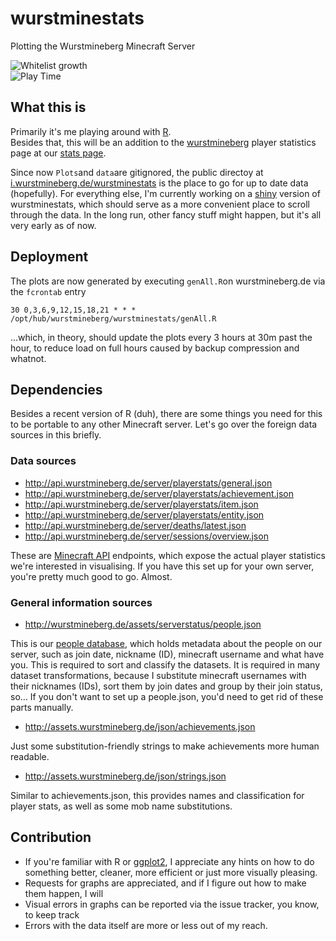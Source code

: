 wurstminestats
==============

Plotting the Wurstmineberg Minecraft Server

![Whitelist growth](http://i.wurstmineberg.de/wurstminestats/WhitelistGrowth.png)  
![Play Time](http://i.wurstmineberg.de/wurstminestats/sessions/playTime.png) 

## What this is
Primarily it's me playing around with [R](http://www.r-project.org).  
Besides that, this will be an addition to the [wurstmineberg](http://wurstminebger.de) player statistics page at our [stats page](http://wurstminebger.de/stats). 

Since now `Plots`and `data`are gitignored, the public directoy at [i.wurstmineberg.de/wurstminestats](http://i.wurstmineberg.de/wurstminestats/) is the place to go for up to date data (hopefully). 
For everything else, I'm currently working on a [shiny](http://shiny.rstudio.com/) version of wurstminestats, which should serve as a more convenient place to scroll through the data. In the long run, other fancy stuff might happen, but it's all very early as of now.

## Deployment
The plots are now generated by executing `genAll.R`on wurstmineberg.de via the `fcrontab` entry

    30 0,3,6,9,12,15,18,21 * * * /opt/hub/wurstmineberg/wurstminestats/genAll.R

…which, in theory, should update the plots every 3 hours at 30m past the hour, to reduce load on full hours caused by backup compression and whatnot.  

## Dependencies
Besides a recent version of R (duh), there are some things you need for this to be portable to any other Minecraft server. Let's go over the foreign data sources in this briefly.  

### Data sources
* http://api.wurstmineberg.de/server/playerstats/general.json
* http://api.wurstmineberg.de/server/playerstats/achievement.json
* http://api.wurstmineberg.de/server/playerstats/item.json
* http://api.wurstmineberg.de/server/playerstats/entity.json  
* http://api.wurstmineberg.de/server/deaths/latest.json  
* http://api.wurstmineberg.de/server/sessions/overview.json  

These are [Minecraft API](http://api.wurstmineberg.de) endpoints, which expose the actual player statistics we're interested in visualising. If you have this set up for your own server, you're pretty much good to go. Almost.

### General information sources
* http://wurstmineberg.de/assets/serverstatus/people.json  

This is our [people database](http://wiki.wurstmineberg.de/People_file), which holds metadata about the people on our server, such as join date, nickname (ID), minecraft username and what have you. This is required to sort and classify the datasets. It is required in many dataset transformations, because I substitute minecraft usernames with their nicknames (IDs), sort them by join dates and group by their join status, so… If you don't want to set up a people.json, you'd need to get rid of these parts manually.

* http://assets.wurstmineberg.de/json/achievements.json

Just some substitution-friendly strings to make achievements more human readable.  

* http://assets.wurstmineberg.de/json/strings.json

Similar to achievements.json, this provides names and classification for player stats, as well as some mob name substitutions.

## Contribution
* If you're familiar with R or [ggplot2](http://docs.ggplot2.org/), I appreciate any hints on how to do something better, cleaner, more efficient or just more visually pleasing. 
* Requests for graphs are appreciated, and if I figure out how to make them happen, I will
* Visual errors in graphs can be reported via the issue tracker, you know, to keep track
* Errors with the data itself are more or less out of my reach.


